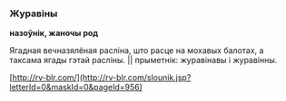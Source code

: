 ### Журавіны
**назоўнік, жаночы род**

Ягадная вечназялёная расліна, што расце на мохавых балотах, а таксама ягады гэтай расліны. || прыметнік: журавінавы і журавінны.

<a rel="author">[http://rv-blr.com/](http://rv-blr.com/slounik.jsp?letterId=0&maskId=0&pageId=956)</a>
